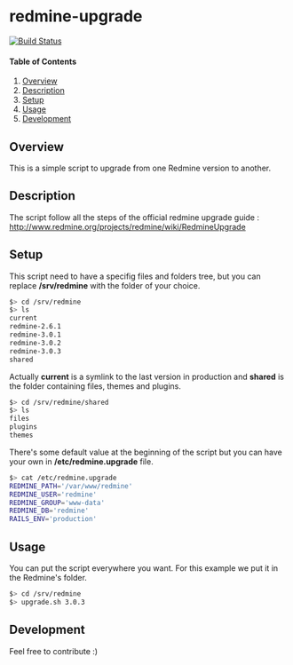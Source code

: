 # redmine-upgrade

[![Build Status](https://travis-ci.org/rentabiliweb/redmine-upgrade.svg)](https://travis-ci.org/rentabiliweb/redmine-upgrade)

#### Table of Contents

1. [Overview](#overview)
2. [Description](#description)
3. [Setup](#setup)
4. [Usage](#usage)
5. [Development](#development)

## Overview

This is a simple script to upgrade from one Redmine version to another.

## Description

The  script  follow all  the  steps  of the  official  redmine  upgrade guide  :
http://www.redmine.org/projects/redmine/wiki/RedmineUpgrade

## Setup

This script need to have a specifig  files and folders tree, but you can replace
**/srv/redmine** with the folder of your choice.

 ```sh
 $> cd /srv/redmine
 $> ls
 current
 redmine-2.6.1
 redmine-3.0.1
 redmine-3.0.2
 redmine-3.0.3
 shared
 ```

Actually  **current**  is  a symlink  to  the  last  version in  production  and
**shared** is the folder containing files, themes and plugins.

 ```sh
 $> cd /srv/redmine/shared
 $> ls
 files
 plugins
 themes
 ```

There's some default value at the beginning  of the script but you can have your
own in **/etc/redmine.upgrade** file.

 ```sh
 $> cat /etc/redmine.upgrade
 REDMINE_PATH='/var/www/redmine'
 REDMINE_USER='redmine'
 REDMINE_GROUP='www-data'
 REDMINE_DB='redmine'
 RAILS_ENV='production'
 ```

## Usage

You can put  the script everywhere you want.  For this example we put  it in the
Redmine's folder.

 ```sh
 $> cd /srv/redmine
 $> upgrade.sh 3.0.3
 ```

## Development

Feel free to contribute :)
